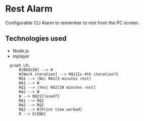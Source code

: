 # Rest Alarm
Configurable CLI Alarm to remember to rest from the PC screen.

## Technologies used

- Node.js
- mplayer

```mermaid
  graph LR;
      B[BEGGIN] --> W
      W[Work iteration] --> RQ1{Is 4th iteration?}
      RQ1 --> |No| RA1[5 minutes rest]
      RA1 --> W
      RQ1 --> |Yes| RA2[30 minutes rest]
      RA2 --> W
      W --> RQ2{Closed?}
      RA1 --> RQ2
      RA2 --> RQ2
      RQ2 --> R[Print time worked]
      R --> E[END]
```
